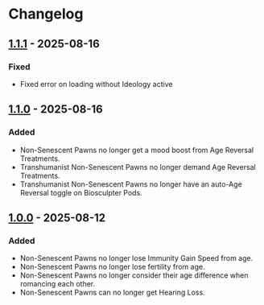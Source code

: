 # Changelog

## [1.1.1] - 2025-08-16

### Fixed

- Fixed error on loading without Ideology active

## [1.1.0] - 2025-08-16

### Added
- Non-Senescent Pawns no longer get a mood boost from Age Reversal Treatments.
- Transhumanist Non-Senescent Pawns no longer demand Age Reversal Treatments.
- Transhumanist Non-Senescent Pawns no longer have an auto-Age Reversal toggle on Biosculpter Pods.

## [1.0.0] - 2025-08-12

### Added
- Non-Senescent Pawns no longer lose Immunity Gain Speed from age.
- Non-Senescent Pawns no longer lose fertility from age.
- Non-Senescent Pawns no longer consider their age difference when romancing each other.
- Non-Senescent Pawns can no longer get Hearing Loss.

[1.1.1]: https://github.com/Lunar-Dawn/TrueNonSenescence/compare/v1.1.0...v1.1.1
[1.1.0]: https://github.com/Lunar-Dawn/TrueNonSenescence/compare/v1.0.0...v1.1.0
[1.0.0]: https://github.com/Lunar-Dawn/TrueNonSenescence/releases/tag/v1.0.0

